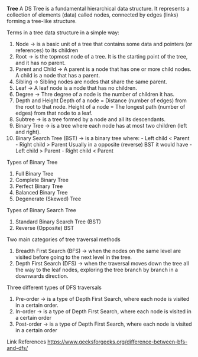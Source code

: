 <b>Tree</b>
A DS Tree is a fundamental hierarchical data structure. It represents a collection of elements (data) called nodes, connected by edges (links) forming a tree-like structure.

Terms in a tree data structure in a simple way:

1. Node
   -> is a basic unit of a tree that contains some data and pointers (or references) to its children
2. Root
   -> is the topmost node of a tree. It is the starting point of the tree, and it has no parent.
3. Parent and Child
   -> A parent is a node that has one or more child nodes. A child is a node that has a parent.
4. Sibling
   -> Sibling nodes are nodes that share the same parent.
5. Leaf
   -> A leaf node is a node that has no children.
6. Degree
   -> Thre degree of a node is the number of children it has.
7. Depth and Height
   Depth of a node = Distance (number of edges) from the root to that node.
   Height of a node = The longest path (number of edges) from that node to a leaf.
8. Subtree
   -> is a tree formed by a node and all its descendants.
9. Binary Tree
   -> is a tree where each node has at most two children (left and right).
10. Binary Search Tree (BST)
    -> is a binary tree where: - Left child < Parent - Right child > Parent
    Usually in a opposite (reverse) BST it would have - Left child > Parent - Right child < Parent

Types of Binary Tree

1. Full Binary Tree
2. Complete Binary Tree
3. Perfect Binary Tree
4. Balanced Binary Tree
5. Degenerate (Skewed) Tree

Types of Binary Search Tree

1. Standard Binary Search Tree (BST)
2. Reverse (Opposite) BST

Two main categories of tree traversal methods

1. Breadth First Search (BFS)
   -> when the nodes on the same level are visited before going to the next level in the tree.
2. Depth First Search (DFS)
   -> when the traversal moves down the tree all the way to the leaf nodes, exploring the tree branch by branch in a downwards direction.

Three different types of DFS traversals

1. Pre-order -> is a type of Depth First Search, where each node is visited in a certain order.
2. In-order -> is a type of Depth First Search, where each node is visited in a certain order
3. Post-order -> is a type of Depth First Search, where each node is visited in a certain order

Link References
https://www.geeksforgeeks.org/difference-between-bfs-and-dfs/
